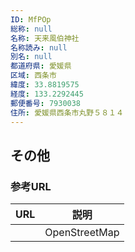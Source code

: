 ```yaml
---
ID: MfPOp
総称: null
名称: 天来風伯神社
名称読み: null
別名: null
都道府県: 愛媛県
区域: 西条市
緯度: 33.8819575
経度: 133.2292445
郵便番号: 7930038
住所: 愛媛県西条市丸野５８１４
---
```


## その他

### 参考URL

| URL | 説明          |
| --- | ------------- |
|     | OpenStreetMap |
